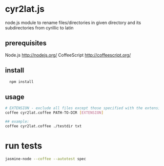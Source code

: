 # cyr2lat.js

node.js module to rename files/directories in given directory and its subdirectories from cyrillic to latin

## prerequisites
Node.js http://nodejs.org/
CoffeeScript http://coffeescript.org/


## install
```bash
  npm install
```

## usage
```bash
# EXTENSION - exclude all files except those specified with the extension
coffee cyr2lat.coffee PATH-TO-DIR [EXTENSION]

## example:
coffee cyr2lat.coffee ./testdir txt
```

# run tests
```bash
jasmine-node --coffee --autotest spec
```

